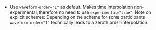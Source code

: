 * Use `waveform-order="1"` as default. Makes time interpolation non-experimental, therefore no need to use `experimental="true"`. Note on explicit schemes: Depending on the scheme for some participants `waveform-order="1"` technically leads to a zeroth order interpolation.
